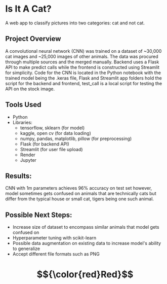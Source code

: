 # Is It A Cat?

A web app to classify pictures into two categories: cat and not cat.

## Project Overview
A convolutional neural network (CNN) was trained on a dataset of ~30,000 cat images and ~25,000 images of other animals. The data was procured through multiple sources and the merged manually. Backend uses a Flask API to make predict calls while the frontend is constructed using Streamlit for simplicity. Code for the CNN is located in the Python notebook with the trained model being the .keras file, Flask and Streamlit app folders hold the script for the backend and frontend, test_call is a local script for testing the API on the stock image.

## Tools Used
- Python
- Libraries:
    - tensorflow, sklearn (for model)
    - kaggle, open cv (for data loading)
    - numpy, pandas, matplotlib, pillow (for preprocessing)
    - Flask (for backend API)
    - Streamlit (for user file upload)
  - Render
  - Jupyter

## Results:
CNN with 1m parameters achieves 96% accuracy on test set however, model sometimes gets confused on animals that are technically cats but differ from the typical house or small cat, tigers being one such animal.

## Possible Next Steps:
- Increase size of dataset to encompass similar animals that model gets confused on
- Hyperparameter tuning with scikit-learn
- Possible data augmentation on existing data to increase model's ability to generalize
- Accept different file formats such as PNG

# $${\color{red}Red}$$
